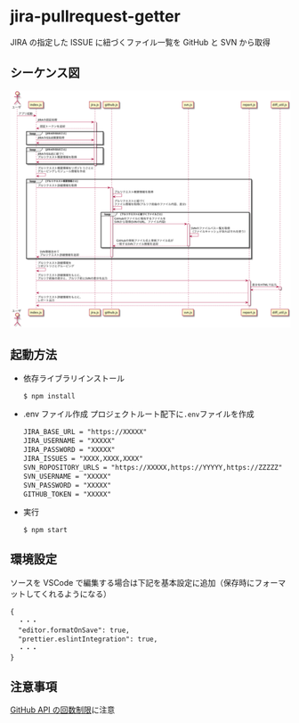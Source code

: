 # jira-pullrequest-getter

JIRA の指定した ISSUE に紐づくファイル一覧を GitHub と SVN から取得


## シーケンス図
![シーケンス図](./sequence.png)

## 起動方法

- 依存ライブラリインストール

  ```
  $ npm install
  ```

- .env ファイル作成
  プロジェクトルート配下に`.env`ファイルを作成

  ```
  JIRA_BASE_URL = "https://XXXXX"
  JIRA_USERNAME = "XXXXX"
  JIRA_PASSWORD = "XXXXX"
  JIRA_ISSUES = "XXXX,XXXX,XXXX"
  SVN_ROPOSITORY_URLS = "https://XXXXX,https://YYYYY,https://ZZZZZ"
  SVN_USERNAME = "XXXXX"
  SVN_PASSWORD = "XXXXX"
  GITHUB_TOKEN = "XXXXX"
  ```

- 実行

  ```
  $ npm start
  ```

## 環境設定

ソースを VSCode で編集する場合は下記を基本設定に追加（保存時にフォーマットしてくれるようになる）

```
{
  ・・・
  "editor.formatOnSave": true,
  "prettier.eslintIntegration": true,
  ・・・
}
```

## 注意事項

[GitHub API の回数制限](https://developer.github.com/v3/#rate-limiting)に注意
